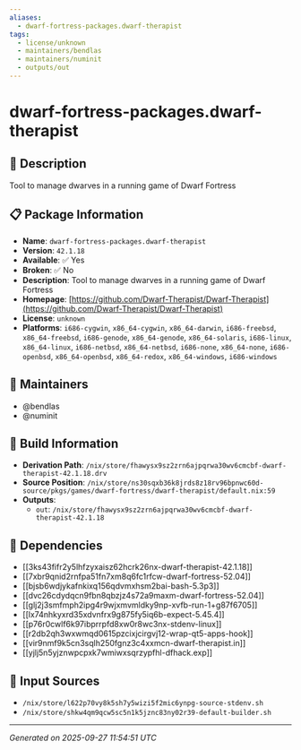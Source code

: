 ```yaml
---
aliases:
  - dwarf-fortress-packages.dwarf-therapist
tags:
  - license/unknown
  - maintainers/bendlas
  - maintainers/numinit
  - outputs/out
---
```


# dwarf-fortress-packages.dwarf-therapist

## 📝 Description

Tool to manage dwarves in a running game of Dwarf Fortress

## 📋 Package Information

- **Name**: `dwarf-fortress-packages.dwarf-therapist`
- **Version**: `42.1.18`
- **Available**: ✅ Yes
- **Broken**: ✅ No
- **Description**: Tool to manage dwarves in a running game of Dwarf Fortress
- **Homepage**: [https://github.com/Dwarf-Therapist/Dwarf-Therapist](https://github.com/Dwarf-Therapist/Dwarf-Therapist)
- **License**: `unknown`
- **Platforms**: `i686-cygwin`, `x86_64-cygwin`, `x86_64-darwin`, `i686-freebsd`, `x86_64-freebsd`, `i686-genode`, `x86_64-genode`, `x86_64-solaris`, `i686-linux`, `x86_64-linux`, `i686-netbsd`, `x86_64-netbsd`, `i686-none`, `x86_64-none`, `i686-openbsd`, `x86_64-openbsd`, `x86_64-redox`, `x86_64-windows`, `i686-windows`
## 👥 Maintainers

- @bendlas
- @numinit


## 🔧 Build Information

- **Derivation Path**: `/nix/store/fhawysx9sz2zrn6ajpqrwa30wv6cmcbf-dwarf-therapist-42.1.18.drv`
- **Source Position**: `/nix/store/ns30sqxb36k8jrds8z18rv96bpnwc60d-source/pkgs/games/dwarf-fortress/dwarf-therapist/default.nix:59`
- **Outputs**:
  - `out`:  `/nix/store/fhawysx9sz2zrn6ajpqrwa30wv6cmcbf-dwarf-therapist-42.1.18`

## 🔗 Dependencies

- [[3ks43fifr2y5lhfzyxaisz62hcrk26nx-dwarf-therapist-42.1.18]]
- [[7xbr9qnid2rnfpa51fn7xm8q6fc1rfcw-dwarf-fortress-52.04]]
- [[bjsb6wdjykafnkixq156qdvmxhsm2bai-bash-5.3p3]]
- [[dvc26cdydqcn9fbn8qbzjz4s72a9maxm-dwarf-fortress-52.04]]
- [[glj2j3smfmph2ipg4r9wjxmvmldky9np-xvfb-run-1+g87f6705]]
- [[lx74nhkyxrd35xdvnfrx9g875fy5iq6b-expect-5.45.4]]
- [[p76r0cwlf6k97ibprrpfd8xw0r8wc3nx-stdenv-linux]]
- [[r2db2qh3wxwmqd0615pzcixjcirgvj12-wrap-qt5-apps-hook]]
- [[vir9nmf9k5cn3sqlh250fgnz3c4xxmcn-dwarf-therapist.in]]
- [[yjlj5n5yjznwpcpxk7wmiwxsqrzypfhl-dfhack.exp]]

## 📁 Input Sources

- `/nix/store/l622p70vy8k5sh7y5wizi5f2mic6ynpg-source-stdenv.sh`
- `/nix/store/shkw4qm9qcw5sc5n1k5jznc83ny02r39-default-builder.sh`

---
*Generated on 2025-09-27 11:54:51 UTC*
